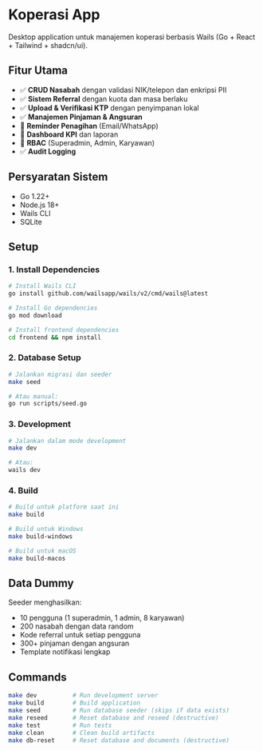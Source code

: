 # Koperasi App

Desktop application untuk manajemen koperasi berbasis Wails (Go + React + Tailwind + shadcn/ui).

## Fitur Utama

- ✅ **CRUD Nasabah** dengan validasi NIK/telepon dan enkripsi PII
- ✅ **Sistem Referral** dengan kuota dan masa berlaku
- ✅ **Upload & Verifikasi KTP** dengan penyimpanan lokal
- ✅ **Manajemen Pinjaman & Angsuran**
- 🚧 **Reminder Penagihan** (Email/WhatsApp)
- 🚧 **Dashboard KPI** dan laporan
- 🚧 **RBAC** (Superadmin, Admin, Karyawan)
- ✅ **Audit Logging**

## Persyaratan Sistem

- Go 1.22+
- Node.js 18+
- Wails CLI
- SQLite

## Setup

### 1. Install Dependencies

```bash
# Install Wails CLI
go install github.com/wailsapp/wails/v2/cmd/wails@latest

# Install Go dependencies
go mod download

# Install frontend dependencies
cd frontend && npm install
```

### 2. Database Setup

```bash
# Jalankan migrasi dan seeder
make seed

# Atau manual:
go run scripts/seed.go
```

### 3. Development

```bash
# Jalankan dalam mode development
make dev

# Atau:
wails dev
```

### 4. Build

```bash
# Build untuk platform saat ini
make build

# Build untuk Windows
make build-windows

# Build untuk macOS
make build-macos
```

## Data Dummy

Seeder menghasilkan:
- 10 pengguna (1 superadmin, 1 admin, 8 karyawan)
- 200 nasabah dengan data random
- Kode referral untuk setiap pengguna
- 300+ pinjaman dengan angsuran
- Template notifikasi lengkap

## Commands

```bash
make dev          # Run development server
make build        # Build application
make seed         # Run database seeder (skips if data exists)
make reseed       # Reset database and reseed (destructive)
make test         # Run tests
make clean        # Clean build artifacts
make db-reset     # Reset database and documents (destructive)
```
